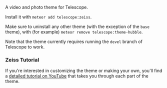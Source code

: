 A video and photo theme for Telescope.

Install it with `meteor add telescope:zeiss`. 

Make sure to uninstall any other theme (with the exception of the `base` theme), with (for example) `meteor remove telescope:theme-hubble`.

Note that the theme currently requires running the `devel` branch of Telescope to work. 

### Zeiss Tutorial

If you're interested in customizing the theme or making your own, you'll find a [detailed tutorial on YouTube](https://www.youtube.com/playlist?list=PLBoa_Q6hVeSzw6cGRaKInzNc3saxWcH4M) that takes you through each part of the theme. 